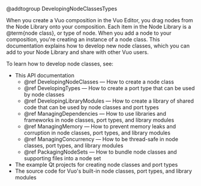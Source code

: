 @addtogroup DevelopingNodeClassesTypes

When you create a Vuo composition in the Vuo Editor, you drag nodes from the Node Library onto your composition. Each item in the Node Library is a @term{node class}, or type of node. When you add a node to your composition, you're creating an instance of a node class. This documentation explains how to develop new node classes, which you can add to your Node Library and share with other Vuo users. 

To learn how to develop node classes, see: 

   - This API documentation
      - @ref DevelopingNodeClasses — How to create a node class
      - @ref DevelopingTypes — How to create a port type that can be used by node classes
      - @ref DevelopingLibraryModules — How to create a library of shared code that can be used by node classes and port types
      - @ref ManagingDependencies — How to use libraries and frameworks in node classes, port types, and library modules
      - @ref ManagingMemory — How to prevent memory leaks and corruption in node classes, port types, and library modules
      - @ref ManagingConcurrency — How to be thread-safe in node classes, port types, and library modules
      - @ref PackagingNodeSets — How to bundle node classes and supporting files into a node set
   - The example Qt projects for creating node classes and port types
   - The source code for Vuo's built-in node classes, port types, and library modules
